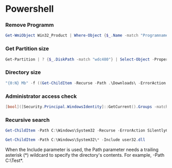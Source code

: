 # Powershell

### Remove Programm
```powershell
Get-WmiObject Win32_Product | Where-Object {$_.Name -match "Programname"} | % {$_.Uninstall} 
```

### Get Partition size
```powershell
Get-Partition | ? {$_.DiskPath -match "wdc480"} | Select-Object -Property DiskPath, AccessPaths, @{Name = "Size"; Expression = {"{0:N}" -f [Math]::Round($_.Size / 1Gb, 2)}} | Format-List
```

### Directory size
```powershell
"{0:N} Mb" -f ((Get-ChildItem -Recurse -Path .\Downloads\ -ErrorAction SilentlyContinue | Measure-Object -Property Length -Sum).Sum/1Mb)
```

### Administrator access check
```powershell
[bool]([Security.Principal.WindowsIdentity]::GetCurrent().Groups -match 'S-1-5-32-544')
```
### Recursive search
```powershell
Get-ChildItem -Path C:\Windows\System32 -Recurse -ErrorAction SilentlyContinue | select FullName | ? {$_.FullName -match "user32.dll"}
```
```powershell
Get-ChildItem -Path C:\Windows\System32\* -Include user32.dll
```
When the Include parameter is used, the Path parameter needs a trailing asterisk (*) wildcard to specify the directory's contents. For example, -Path C:\Test\*.
